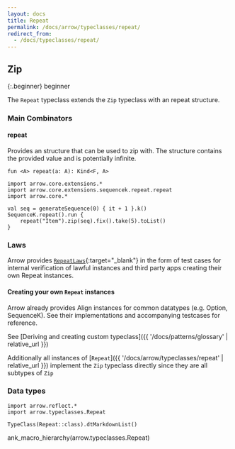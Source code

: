 ```yaml
---
layout: docs
title: Repeat
permalink: /docs/arrow/typeclasses/repeat/
redirect_from:
  - /docs/typeclasses/repeat/
---
```


## Zip

{:.beginner}
beginner

The `Repeat` typeclass extends the `Zip` typeclass with an repeat structure.

### Main Combinators

#### repeat

Provides an structure that can be used to zip with. The structure contains the provided value and is
potentially infinite.

`fun <A> repeat(a: A): Kind<F, A>`

```kotlin:ank
import arrow.core.extensions.*
import arrow.core.extensions.sequencek.repeat.repeat
import arrow.core.*

val seq = generateSequence(0) { it + 1 }.k()
SequenceK.repeat().run {
    repeat("Item").zip(seq).fix().take(5).toList()
}
```

### Laws

Arrow provides [`RepeatLaws`][functor_laws_source]{:target="_blank"} in the form of test cases for internal verification of lawful instances and third party apps creating their own Repeat instances.

#### Creating your own `Repeat` instances

Arrow already provides Align instances for common datatypes (e.g. Option, SequenceK). See their implementations
and accompanying testcases for reference.

See [Deriving and creating custom typeclass]({{ '/docs/patterns/glossary' | relative_url }})

Additionally all instances of [`Repeat`]({{ '/docs/arrow/typeclasses/repeat' | relative_url }}) implement the `Zip` typeclass directly
since they are all subtypes of `Zip`

### Data types

```kotlin:ank:replace
import arrow.reflect.*
import arrow.typeclasses.Repeat

TypeClass(Repeat::class).dtMarkdownList()
```

ank_macro_hierarchy(arrow.typeclasses.Repeat)

[functor_source]: https://github.com/arrow-kt/arrow/blob/master/modules/core/arrow-typeclasses/src/main/kotlin/arrow/typeclasses/Repeat.kt
[functor_laws_source]: https://github.com/arrow-kt/arrow/blob/master/modules/core/arrow-test/src/main/kotlin/arrow/test/laws/RepeatLaws.kt

